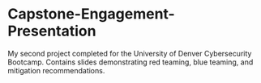 # Capstone-Engagement-Presentation
My second project completed for the University of Denver Cybersecurity Bootcamp. Contains slides demonstrating red teaming, blue teaming, and mitigation recommendations. 
